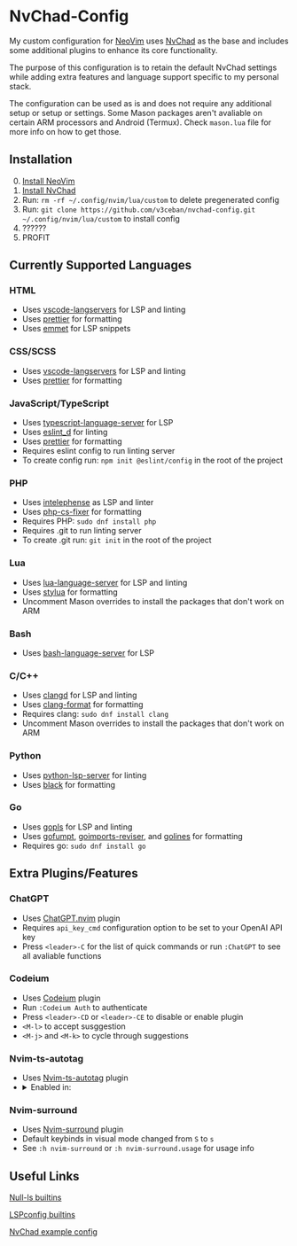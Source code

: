 # NvChad-Config

My custom configuration for [NeoVim](https://neovim.io/) uses
[NvChad](https://nvchad.com/) as the base and includes some additional
plugins to enhance its core functionality.

The purpose of this configuration is to retain the default NvChad settings
while adding extra features and language support specific to my personal stack.

The configuration can be used as is and does not require any additional
setup or setup or settings. Some Mason packages aren't avaliable on certain ARM
processors and Android (Termux). Check `mason.lua` file for more info on how to get those.

## Installation

0. [Install NeoVim](https://github.com/neovim/neovim/wiki/Installing-Neovim)
1. [Install NvChad](https://nvchad.com/docs/quickstart/install)
2. Run: `rm -rf ~/.config/nvim/lua/custom` to delete pregenerated config
3. Run: `git clone https://github.com/v3ceban/nvchad-config.git ~/.config/nvim/lua/custom` to install config
4. ??????
5. PROFIT

## Currently Supported Languages

### HTML

- Uses [vscode-langservers](https://github.com/hrsh7th/vscode-langservers-extracted)
  for LSP and linting
- Uses [prettier](https://prettier.io) for formatting
- Uses [emmet](https://github.com/olrtg/emmet-language-server) for LSP snippets

### CSS/SCSS

- Uses [vscode-langservers](https://github.com/hrsh7th/vscode-langservers-extracted)
  for LSP and linting
- Uses [prettier](https://prettier.io) for formatting

### JavaScript/TypeScript

- Uses
  [typescript-language-server](https://github.com/typescript-language-server/typescript-language-server)
  for LSP
- Uses [eslint_d](https://github.com/mantoni/eslint_d.js/) for linting
- Uses [prettier](https://prettier.io) for formatting
- Requires eslint config to run linting server
- To create config run: `npm init @eslint/config` in the root of the project

### PHP

- Uses [intelephense](https://intelephense.com/) as LSP and linter
- Uses [php-cs-fixer](https://github.com/PHP-CS-Fixer/PHP-CS-Fixer) for formatting
- Requires PHP: `sudo dnf install php`
- Requires .git to run linting server
- To create .git run: `git init` in the root of the project

### Lua

- Uses [lua-language-server](https://github.com/LuaLS/lua-language-server) for
  LSP and linting
- Uses [stylua](https://github.com/JohnnyMorganz/StyLua) for formatting
- Uncomment Mason overrides to install the packages that don't work on ARM

### Bash

- Uses [bash-language-server](https://github.com/bash-lsp/bash-language-server)
  for LSP

### C/C++

- Uses [clangd](https://clangd.llvm.org) for LSP and linting
- Uses [clang-format](https://pypi.org/project/clang-format/) for formatting
- Requires clang: `sudo dnf install clang`
- Uncomment Mason overrides to install the packages that don't work on ARM

### Python

- Uses [python-lsp-server](https://github.com/python-lsp/python-lsp-server) for linting
- Uses [black](https://pypi.org/project/black/) for formatting

### Go

- Uses [gopls](https://pkg.go.dev/golang.org/x/tools/gopls) for LSP and linting
- Uses [gofumpt](https://pkg.go.dev/mvdan.cc/gofumpt),
  [goimports-reviser](https://github.com/incu6us/goimports-reviser),
  and [golines](https://github.com/segmentio/golines) for formatting
- Requires go: `sudo dnf install go`

## Extra Plugins/Features

### ChatGPT

- Uses [ChatGPT.nvim](https://github.com/jackmort/chatgpt.nvim) plugin
- Requires `api_key_cmd` configuration option to be set to your OpenAI API key
- Press `<leader>-C` for the list of quick commands or run `:ChatGPT` to see
  all avaliable functions

### Codeium

- Uses [Codeium](https://github.com/Exafunction/codeium) plugin
- Run `:Codeium Auth` to authenticate
- Press `<leader>-CD` or `<leader>-CE` to disable or enable plugin
- `<M-l>` to accept susggestion
- `<M-j>` and `<M-k>` to cycle through suggestions

### Nvim-ts-autotag

- Uses [Nvim-ts-autotag](https://github.com/windwp/nvim-ts-autotag) plugin
- <details>
    <summary>Enabled in:</summary>
      - html
      - xml
      - javascript/react/jsx
      - typescript/react/tsx
      - vue
      - svelte
      - php
      - rescript
      - markdown
      - astro
      - glimmer
      - handlebars
      - hbs
  </details>

### Nvim-surround

- Uses [Nvim-surround](https://github.com/kylechui/nvim-surround) plugin
- Default keybinds in visual mode changed from `S` to `s`
- See `:h nvim-surround` or `:h nvim-surround.usage` for usage info

## Useful Links

[Null-ls builtins](https://github.com/jose-elias-alvarez/null-ls.nvim/blob/main/doc/BUILTINS.md)

[LSPconfig builtins](https://github.com/neovim/nvim-lspconfig/blob/master/doc/server_configurations.md)

[NvChad example config](https://github.com/NvChad/example_config/tree/v2.0)
